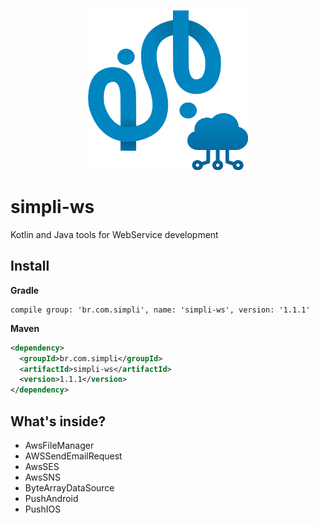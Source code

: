 <p align="center">    
  <img width="256" height="256" src="./logo.png?raw=true" alt="Simpli"/>    
</p> 

# simpli-ws
Kotlin and Java tools for WebService development

## Install
**Gradle**
```
compile group: 'br.com.simpli', name: 'simpli-ws', version: '1.1.1'
```
**Maven**
```xml
<dependency>
  <groupId>br.com.simpli</groupId>
  <artifactId>simpli-ws</artifactId>
  <version>1.1.1</version>
</dependency>
```

## What's inside?

- AwsFileManager
- AWSSendEmailRequest
- AwsSES
- AwsSNS
- ByteArrayDataSource
- PushAndroid
- PushIOS